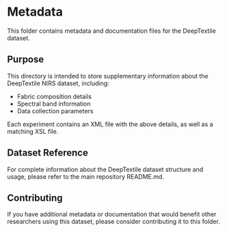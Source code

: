 # Metadata

This folder contains metadata and documentation files for the DeepTextile dataset.

## Purpose

This directory is intended to store supplementary information about the DeepTextile NIRS dataset, including:

- Fabric composition details
- Spectral band information
- Data collection parameters

Each experiment contains an XML file with the above details, as well as a matching XSL file.

## Dataset Reference

For complete information about the DeepTextile dataset structure and usage, please refer to the main repository README.md.

## Contributing

If you have additional metadata or documentation that would benefit other researchers using this dataset, please consider contributing it to this folder.
